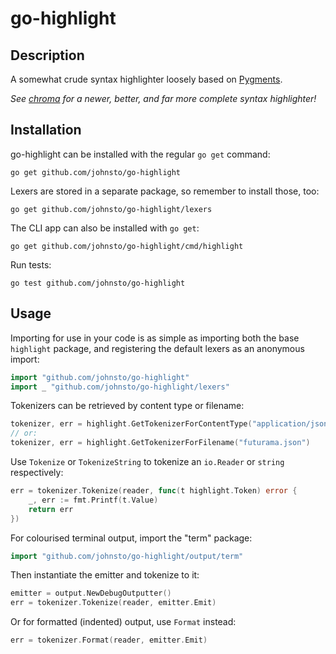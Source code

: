 # go-highlight

## Description

A somewhat crude syntax highlighter loosely based on [Pygments](pygments.org).

*See [chroma](https://github.com/alecthomas/chroma) for a newer, better, and far more complete syntax highlighter!*

## Installation

go-highlight can be installed with the regular `go get` command:

    go get github.com/johnsto/go-highlight

Lexers are stored in a separate package, so remember to install those, too:

    go get github.com/johnsto/go-highlight/lexers

The CLI app can also be installed with `go get`:

    go get github.com/johnsto/go-highlight/cmd/highlight

Run tests:

    go test github.com/johnsto/go-highlight

## Usage

Importing for use in your code is as simple as importing both the base
`highlight` package, and registering the default lexers as an anonymous
import:

```go
import "github.com/johnsto/go-highlight"
import _ "github.com/johnsto/go-highlight/lexers"
```

Tokenizers can be retrieved by content type or filename:

```go
tokenizer, err = highlight.GetTokenizerForContentType("application/json")
// or:
tokenizer, err = highlight.GetTokenizerForFilename("futurama.json")
```

Use `Tokenize` or `TokenizeString` to tokenize an `io.Reader` or `string`
respectively:

```go
err = tokenizer.Tokenize(reader, func(t highlight.Token) error {
	_, err := fmt.Printf(t.Value)
	return err
})
```

For colourised terminal output, import the "term" package:

```go
import "github.com/johnsto/go-highlight/output/term"
```

Then instantiate the emitter and tokenize to it:

```go
emitter = output.NewDebugOutputter()
err = tokenizer.Tokenize(reader, emitter.Emit)
```

Or for formatted (indented) output, use `Format` instead:

```go
err = tokenizer.Format(reader, emitter.Emit)
```

